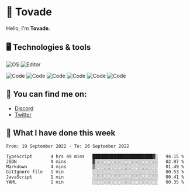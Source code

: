 # 👋 Tovade
Hello, I'm **Tovade**.

## 🖥️ Technologies & tools

![OS](https://img.shields.io/badge/OS-Windows-informational?style=flat&logo=OS&logoColor=white&color=2bbc8a)
![Editor](https://img.shields.io/badge/Editor-VScode-informational?style=flat&logo=Editor&logoColor=white&color=2bbc8a)

![Code](https://img.shields.io/badge/Code-Javascript-informational?style=flat&logo=Code&logoColor=white&color=2bbc8a)
![Code](https://img.shields.io/badge/Code-Nodejs-informational?style=flat&logo=Code&logoColor=white&color=2bbc8a)
![Code](https://img.shields.io/badge/Code-Typescript-informational?style=flat&logo=Code&logoColor=white&color=2bbc8a) 
![Code](https://img.shields.io/badge/Code-HTML-informational?style=flat&logo=Code&logoColor=white&color=2bbc8a)
![Code](https://img.shields.io/badge/Code-CSS-informational?style=flat&logo=Code&logoColor=white&color=2bbc8a)
![Code](https://img.shields.io/badge/Code-React-informational?style=flat&logo=Code&logoColor=white&color=2bbc8a)

## 👭 You can find me on:
- [Discord](https://discord.gg/y3eQ8wraD5)
- [Twitter](https://twitter.com/tovados)
## 📰 What I have done this week
<!--START_SECTION:waka-->

```text
From: 19 September 2022 - To: 26 September 2022

TypeScript       4 hrs 49 mins   ███████████████████████▓░   94.15 %
JSON             9 mins          ▓░░░░░░░░░░░░░░░░░░░░░░░░   02.97 %
Markdown         4 mins          ▒░░░░░░░░░░░░░░░░░░░░░░░░   01.49 %
GitIgnore file   1 min           ░░░░░░░░░░░░░░░░░░░░░░░░░   00.53 %
JavaScript       1 min           ░░░░░░░░░░░░░░░░░░░░░░░░░   00.41 %
YAML             1 min           ░░░░░░░░░░░░░░░░░░░░░░░░░   00.35 %
```

<!--END_SECTION:waka-->
